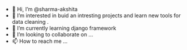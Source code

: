 - 👋 Hi, I’m @sharma-akshita
- 👀 I’m interested in buid an intresting projects and learn new tools for data cleaning .
- 🌱 I’m currently learning django framework
- 💞️ I’m looking to collaborate on ...
- 📫 How to reach me ...

<!---
sharma-akshit/sharma-akshit is a ✨ special ✨ repository because its `README.md` (this file) appears on your GitHub profile.
You can click the Preview link to take a look at your changes.
--->
